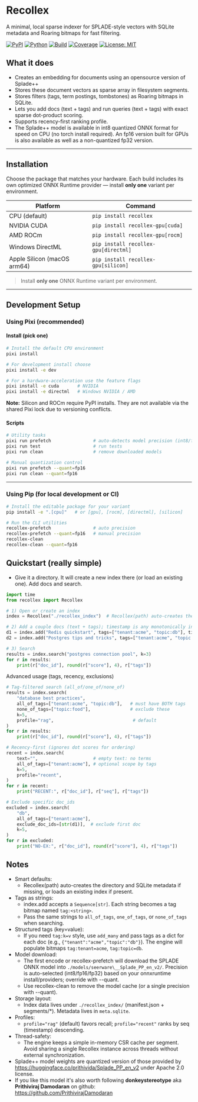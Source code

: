 # Recollex

A minimal, local sparse indexer for SPLADE-style vectors with SQLite metadata and Roaring bitmaps for fast filtering.

[![PyPI](https://img.shields.io/pypi/v/recollex.svg)](https://pypi.org/project/recollex/)
[![Python](https://img.shields.io/pypi/pyversions/recollex.svg)](https://pypi.org/project/recollex/)
[![Build](https://github.com/chrsbats/recollex/actions/workflows/ci.yml/badge.svg)](https://github.com/chrsbats/recollex/actions/workflows/ci.yml)
[![Coverage](https://img.shields.io/badge/coverage-90%25%2B-brightgreen)](https://github.com/chrsbats/recollex/actions/workflows/ci.yml)
[![License: MIT](https://img.shields.io/badge/License-MIT-yellow.svg)](https://opensource.org/licenses/MIT)

## What it does

- Creates an embedding for documents using an opensource version of Splade++
- Stores these document vectors as sparse array in filesystem segments.
- Stores filters (tags, term postings, tombstones) as Roaring bitmaps in SQLite.
- Lets you add docs (text + tags) and run queries (text + tags) with exact sparse dot-product scoring.
- Supports recency-first ranking profile.
- The Splade++ model is available in int8 quantized ONNX format for speed on CPU (no torch install required). An fp16 version built for GPUs is also available as well as a non-quantized fp32 version.

---

## Installation

Choose the package that matches your hardware.
Each build includes its own optimized ONNX Runtime provider — install **only one** variant per environment.

| Platform                    | Command                              |
| --------------------------- | ------------------------------------ |
| CPU (default)               | `pip install recollex`               |
| NVIDIA CUDA                 | `pip install recollex-gpu[cuda]`     |
| AMD ROCm                    | `pip install recollex-gpu[rocm]`     |
| Windows DirectML            | `pip install recollex-gpu[directml]` |
| Apple Silicon (macOS arm64) | `pip install recollex-gpu[silicon]`  |

> Install **only one** ONNX Runtime variant per environment.

---

## Development Setup

### Using Pixi (recommended)

#### Install (pick one)

```bash
# Install the default CPU environment
pixi install

# For development install choose
pixi install -e dev

# For a hardware-acceleration use the feature flags
pixi install -e cuda       # NVIDIA
pixi install -e directml   # Windows NVIDIA / AMD
```

**Note:** Silicon and ROCm require PyPI installs. They are not available via the shared Pixi lock due to versioning conflicts.

#### Scripts

```bash
# Utility tasks
pixi run prefetch                # auto-detects model precision (int8/fp16/fp32)
pixi run test                    # run tests
pixi run clean                   # remove downloaded models

# Manual quantization control
pixi run prefetch --quant=fp16
pixi run clean --quant=fp16
```

---

### Using Pip (for local development or CI)

```bash
# Install the editable package for your variant
pip install -e ".[cpu]"   # or [gpu], [rocm], [directml], [silicon]

# Run the CLI utilities
recollex-prefetch                # auto precision
recollex-prefetch --quant=fp16   # manual precision
recollex-clean
recollex-clean --quant=fp16
```

## Quickstart (really simple)

- Give it a directory. It will create a new index there (or load an existing one). Add docs and search.

```python
import time
from recollex import Recollex

# 1) Open or create an index
index = Recollex("./recollex_index")  # Recollex(path) auto-creates the directory (or loads existing).

# 2) Add a couple docs (text + tags); timestamp is any monotonically increasing int
d1 = index.add("Redis quickstart", tags=["tenant:acme", "topic:db"], timestamp=int(time.time()))
d2 = index.add("Postgres tips and tricks", tags=["tenant:acme", "topic:db"], timestamp=int(time.time()) + 1)

# 3) Search
results = index.search("postgres connection pool", k=3)
for r in results:
    print(r["doc_id"], round(r["score"], 4), r["tags"])
```

Advanced usage (tags, recency, exclusions)

```python
# Tag-filtered search (all_of/one_of/none_of)
results = index.search(
    "database best practices",
    all_of_tags=["tenant:acme", "topic:db"],   # must have BOTH tags
    none_of_tags=["topic:food"],               # exclude these
    k=5,
    profile="rag",                              # default
)
for r in results:
    print(r["doc_id"], round(r["score"], 4), r["tags"])

# Recency-first (ignores dot scores for ordering)
recent = index.search(
    text="",                     # empty text: no terms
    all_of_tags=["tenant:acme"], # optional scope by tags
    k=5,
    profile="recent",
)
for r in recent:
    print("RECENT:", r["doc_id"], r["seq"], r["tags"])

# Exclude specific doc_ids
excluded = index.search(
    "db",
    all_of_tags=["tenant:acme"],
    exclude_doc_ids=[str(d1)],  # exclude first doc
    k=5,
)
for r in excluded:
    print("NO-EX:", r["doc_id"], round(r["score"], 4), r["tags"])
```

## Notes

- Smart defaults:
  - Recollex(path) auto-creates the directory and SQLite metadata if missing, or loads an existing index if present.
- Tags as strings:
  - index.add accepts a `Sequence[str]`. Each string becomes a tag bitmap named `tag:<string>`.
  - Pass the same strings to `all_of_tags`, `one_of_tags`, or `none_of_tags` when searching.
- Structured tags (key=value):
  - If you need `tag:k=v` style, use `add_many` and pass tags as a dict for each doc (e.g., `{"tenant":"acme","topic":"db"}`). The engine will populate bitmaps `tag:tenant=acme`, `tag:topic=db`.
- Model download:
  - The first encode or recollex-prefetch will download the SPLADE ONNX model into `./models/seerware\__Splade_PP_en_v2/`. Precision is auto-selected (int8/fp16/fp32) based on your onnxruntime install/providers; override with --quant.
  - Use recollex-clean to remove the model cache (or a single precision with --quant).
- Storage layout:
  - Index data lives under `./recollex_index/` (manifest.json + segments/\*). Metadata lives in `meta.sqlite`.
- Profiles:
  - `profile="rag"` (default) favors recall; `profile="recent"` ranks by seq (timestamp) descending.
- Thread-safety:
  - The engine keeps a simple in-memory CSR cache per segment. Avoid sharing a single Recollex instance across threads without external synchronization.
- Splade++ model weights are quantized version of those provided by https://huggingface.co/prithivida/Splade_PP_en_v2 under Apache 2.0 license.
- If you like this model it's also worth following **donkeystereotype** aka **Prithiviraj Damodaran** on github: https://github.com/PrithivirajDamodaran
